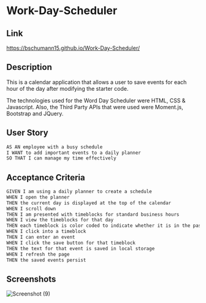 # Work-Day-Scheduler

## Link

https://bschumann15.github.io/Work-Day-Scheduler/

## Description

This is a calendar application that allows a user to save events for each hour of the day after modifying the starter code.

The technologies used for the Word Day Scheduler were HTML, CSS & Javascript. Also, the Third Party APIs that were used were Moment.js, Bootstrap and JQuery.

## User Story

```md
AS AN employee with a busy schedule
I WANT to add important events to a daily planner
SO THAT I can manage my time effectively
```

## Acceptance Criteria

```md
GIVEN I am using a daily planner to create a schedule
WHEN I open the planner
THEN the current day is displayed at the top of the calendar
WHEN I scroll down
THEN I am presented with timeblocks for standard business hours
WHEN I view the timeblocks for that day
THEN each timeblock is color coded to indicate whether it is in the past, present, or future
WHEN I click into a timeblock
THEN I can enter an event
WHEN I click the save button for that timeblock
THEN the text for that event is saved in local storage
WHEN I refresh the page
THEN the saved events persist
```

## Screenshots

![Screenshot (9)](https://user-images.githubusercontent.com/85006501/125221855-11095580-e308-11eb-84e7-371d95e62ac4.png)
